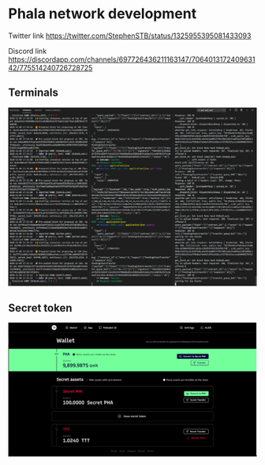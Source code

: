 # Phala network development

Twitter link https://twitter.com/StephenSTB/status/1325955395081433093

Discord link https://discordapp.com/channels/697726436211163147/706401317240963142/775514240726728725

## Terminals
 ![GitHub Logo](Terminal.png)
 
## Secret token

![GitHub Logo](SecretToken.png)
